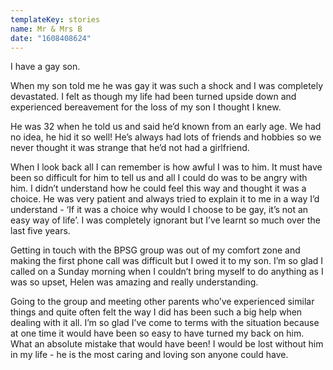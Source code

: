 ```yaml
---
templateKey: stories
name: Mr & Mrs B
date: "1608408624"
---
```

I have a gay son.

When my son told me he was gay it was such a shock and I was completely devastated. I felt as though my life had been turned upside down and experienced bereavement for the loss of my son I thought I knew.

He was 32 when he told us and said he’d known from an early age.  We had no idea, he hid it so well!  He’s always had lots of friends and hobbies so we never thought it was strange that he’d not had a girlfriend.

When I look back all I can remember is how awful I was to him. It must have been so difficult for him to tell us and all I could do was to be angry with him. I didn’t understand how he could feel this way and thought it was a choice. He was very patient and always tried to explain it to me in a way I’d understand -  ‘If it was a choice why would I choose to be gay, it’s not an easy way of life’.  I was completely ignorant but I’ve learnt so much over the last five years.

Getting in touch with the BPSG group was out of my comfort zone and making the first phone call was difficult but I owed it to my son. I’m so glad I called on a Sunday morning when I couldn’t bring myself to do anything as I was so upset, Helen was amazing and really understanding.

Going to the group and meeting other parents who’ve experienced similar things and quite often felt the way I did has been such a big help when dealing with it all. I’m so glad I’ve come to terms with the situation because at one time it would have been so easy to have turned my back on him. What an absolute mistake that would have been! I would be lost without him in my life - he is the most caring and loving son anyone could have.